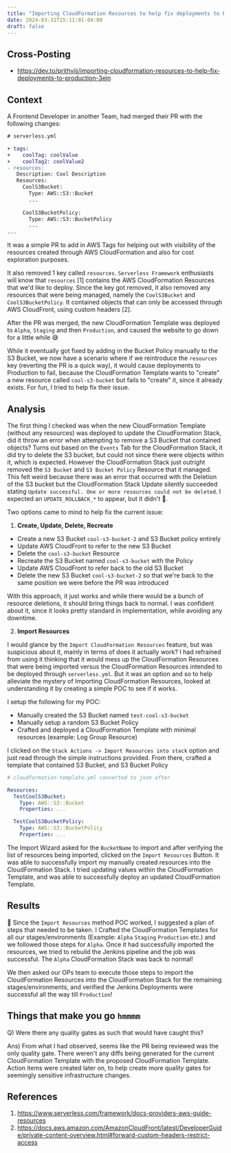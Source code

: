 ```yaml
---
title: "Importing CloudFormation Resources to help fix deployments to Production"
date: 2024-03-31T15:11:01-04:00
draft: false
---
```


## Cross-Posting

- https://dev.to/prithvijj/importing-cloudformation-resources-to-help-fix-deployments-to-production-3ejn


## Context

A Frontend Developer in another Team, had merged their PR with the following changes:

```diff
# serverless.yml

+ tags:
+    coolTag: coolValue
+    coolTag2: coolValue2
- resources:
   Description: Cool Description
   Resources:
     CoolS3Bucket:
       Type: AWS::S3::Bucket
       ...
    
     CoolS3BucketPolicy:
       Type: AWS::S3::BucketPolicy
       ...
...
```

It was a simple PR to add in AWS Tags for helping out with visibility of the resources created through AWS CloudFormation and also for cost exploration purposes.

It also removed 1 key called `resources`. `Serverless Framework` enthusiasts will know that `resources` [1] contains the AWS CloudFormation Resources that we'd like to deploy. Since the key got removed, it also removed any resources that were being managed, namely the `CoolS3Bucket` and `CoolS3BucketPolicy`. It contained objects that can only be accessed through AWS CloudFront, using custom headers [2].

After the PR was merged, the new CloudFormation Template was deployed to `Alpha`, `Staging` and then `Production`, and caused the website to go down for a little while :sweat_smile:

While it eventually got fixed by adding in the Bucket Policy manually to the S3 Bucket, we now have a scenario where if we reintroduce the `resources` key (reverting the PR is a quick way), it would cause deployments to Production to fail, because the CloudFormation Template wants to "create" a new resource called `cool-s3-bucket` but fails to "create" it, since it already exists. For fun, I tried to help fix their issue.

## Analysis

The first thing I checked was when the new CloudFormation Template (without any resources) was deployed to update the CloudFormation Stack, did it throw an error when attempting to remove a S3 Bucket that contained objects? Turns out based on the `Events` Tab for the CloudFormation Stack, it did try to delete the S3 bucket, but could not since there were objects within it, which is expected. However the CloudFormation Stack just outright removed the `S3 Bucket` and `S3 Bucket Policy` Resource that it managed. This felt weird because there was an error that occurred with the Deletion of the S3 bucket but the CloudFormation Stack Update silently succeeded stating `Update successful. One or more resources could not be deleted`. I expected an `UPDATE_ROLLBACK_*` to appear, but it didn't :shrug:.

Two options came to mind to help fix the current issue:

1) **Create, Update, Delete, Recreate**

- Create a new S3 Bucket `cool-s3-bucket-2` and S3 Bucket policy entirely
- Update AWS CloudFront to refer to the new S3 Bucket
- Delete the `cool-s3-bucket` Resource
- Recreate the S3 Bucket named `cool-s3-bucket` with the Policy
- Update AWS CloudFront to refer back to the old S3 Bucket
- Delete the new S3 Bucket `cool-s3-bucket-2` so that we're back to the same position we were before the PR was introduced

With this approach, it just works and while there would be a bunch of resource deletions, it should bring things back to normal. I was confident about it, since it looks pretty standard in implementation, while avoiding any downtime.

2) **Import Resources**

I would glance by the `Import CloudFormation Resources` feature, but was suspicious about it, mainly in terms of does it actually work? I had refrained from using it thinking that it would mess up the CloudFormation Resources that were being imported versus the CloudFormation Resources intended to be deployed through `serverless.yml`. But it was an option and so to help alleviate the mystery of Importing CloudFormation Resources, looked at understanding it by creating a simple POC to see if it works.

I setup the following for my POC:
- Manually created the S3 Bucket named `test-cool-s3-bucket`
- Manually setup a random S3 Bucket Policy
- Crafted and deployed a CloudFormation Template with minimal resources (example: Log Group Resource)

I clicked on the `Stack Actions -> Import Resources into stack` option and just read through the simple instructions provided. From there, crafted a template that contained S3 Bucket, and S3 Bucket Policy

```yml
# cloudformation-template.yml converted to json after

Resources:
  TestCoolS3Bucket:
    Type: AWS::S3::Bucket
    Properties: ...

  TestCoolS3BucketPolicy:
    Type: AWS::S3::BucketPolicy
    Properties: ...
```

The Import Wizard asked for the `BucketName` to import and after verifying the list of resources being imported, clicked on the `Import Resources` Button. It was able to successfully import my manually created resources into the CloudFormation Stack. I tried updating values within the CloudFormation Template, and was able to successfully deploy an updated CloudFormation Template.

## Results

:tada: Since the `Import Resources` method POC worked, I suggested a plan of steps that needed to be taken. I Crafted the CloudFormation Templates for all our stages/environments (Example: `Alpha` `Staging` `Production` etc.) and we followed those steps for `Alpha`. Once it had successfully imported the resources, we tried to rebuild the Jenkins pipeline and the job was successful. The `Alpha` CloudFormation Stack was back to normal!

We then asked our OPs team to execute those steps to import the CloudFormation Resources into the CloudFormation Stack for the remaining stages/environments, and verified the Jenkins Deployments were successful all the way till `Production`!

## Things that make you go `hmmmm`

Q) Were there any quality gates as such that would have caught this?

Ans) From what I had observed, seems like the PR being reviewed  was the only quality gate. There weren't any diffs being generated for the current CloudFormation Template with the proposed CloudFormation Template. Action items were created later on, to help create more quality gates for seemingly sensitive infrastructure changes.

## References
1. https://www.serverless.com/framework/docs-providers-aws-guide-resources
2. https://docs.aws.amazon.com/AmazonCloudFront/latest/DeveloperGuide/private-content-overview.html#forward-custom-headers-restrict-access